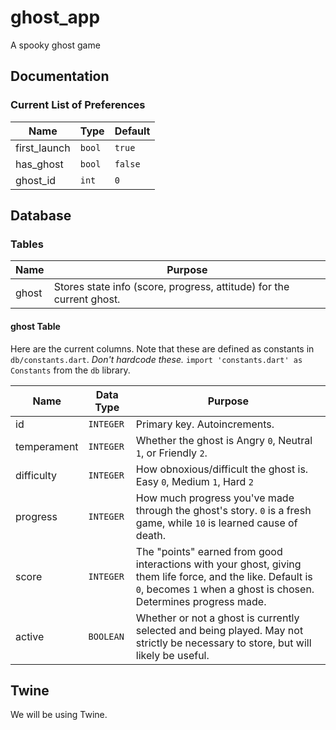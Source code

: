 # ghost_app

A spooky ghost game

## Documentation

### Current List of Preferences
| Name         | Type   | Default |
| ------------ | ------ | ------- |
| first_launch | `bool` | `true`  |
| has_ghost    | `bool` | `false` |
| ghost_id     | `int`  | `0`     |

## Database

### Tables
| Name        | Purpose                 |
| ----------- | ----------------------- |
| ghost       | Stores state info (score, progress, attitude) for the current ghost. |

#### ghost Table

Here are the current columns. Note that these are defined as constants in `db/constants.dart`. *Don't hardcode these.* `import 'constants.dart' as Constants` from the `db` library.

| Name        | Data Type | Purpose             |
| ----------- | --------- | ------------------- |
| id          | `INTEGER` | Primary key. Autoincrements. |
| temperament | `INTEGER` | Whether the ghost is Angry `0`, Neutral `1`, or Friendly `2`. |
| difficulty  | `INTEGER` | How obnoxious/difficult the ghost is. Easy `0`, Medium `1`, Hard `2` |
| progress    | `INTEGER` | How much progress you've made through the ghost's story. `0` is a fresh game, while `10` is learned cause of death. |
| score       | `INTEGER` | The "points" earned from good interactions with your ghost, giving them life force, and the like. Default is `0`, becomes `1` when a ghost is chosen. Determines progress made. |
| active      | `BOOLEAN` | Whether or not a ghost is currently selected and being played. May not strictly be necessary to store, but will likely be useful. |


## Twine

We will be using Twine. 